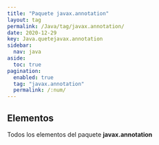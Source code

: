 ```yaml
---
title: "Paquete javax.annotation"
layout: tag
permalink: /Java/tag/javax.annotation/
date: 2020-12-29
key: Java.quetejavax.annotation
sidebar: 
  nav: java
aside: 
  toc: true
pagination: 
  enabled: true
  tag: "javax.annotation"
  permalink: /:num/
---
```


<h2>Elementos</h2>
Todos los elementos del paquete <strong>javax.annotation</strong>
